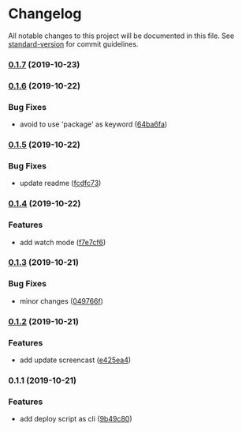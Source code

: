 # Changelog

All notable changes to this project will be documented in this file. See [standard-version](https://github.com/conventional-changelog/standard-version) for commit guidelines.

### [0.1.7](https://github.com/cesconix/storeden-deploy-cli/compare/v0.1.6...v0.1.7) (2019-10-23)

### [0.1.6](https://github.com/cesconix/storeden-deploy-cli/compare/v0.1.5...v0.1.6) (2019-10-22)


### Bug Fixes

* avoid to use 'package' as keyword ([64ba6fa](https://github.com/cesconix/storeden-deploy-cli/commit/64ba6fa2a4f6b44bfe1dbf45adf70bab88efdfb3))

### [0.1.5](https://github.com/cesconix/storeden-deploy-cli/compare/v0.1.4...v0.1.5) (2019-10-22)


### Bug Fixes

* update readme ([fcdfc73](https://github.com/cesconix/storeden-deploy-cli/commit/fcdfc73f2c74ca5b92c36f611ff184455abdb2f3))

### [0.1.4](https://github.com/cesconix/storeden-deploy-cli/compare/v0.1.3...v0.1.4) (2019-10-22)


### Features

* add watch mode ([f7e7cf6](https://github.com/cesconix/storeden-deploy-cli/commit/f7e7cf6e0f98ce40b9476575ee8e1c8aa9fe41a4))

### [0.1.3](https://github.com/cesconix/storeden-deploy-cli/compare/v0.1.2...v0.1.3) (2019-10-21)


### Bug Fixes

* minor changes ([049766f](https://github.com/cesconix/storeden-deploy-cli/commit/049766f7d756a88d8c172ffc8f44569fb621eda0))

### [0.1.2](https://github.com/cesconix/storeden-deploy-cli/compare/v0.1.1...v0.1.2) (2019-10-21)


### Features

* add update screencast ([e425ea4](https://github.com/cesconix/storeden-deploy-cli/commit/e425ea40432608aec0e38c472a3f47097703e3a2))

### 0.1.1 (2019-10-21)


### Features

* add deploy script as cli ([9b49c80](https://github.com/cesconix/storeden-deploy-cli/commit/9b49c8032c1cbd6add24251a86631bb04d1d9a00))
